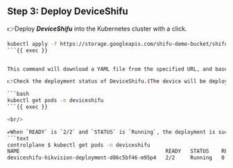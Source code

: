 ## Step 3: Deploy DeviceShifu

👉Deploy ***DeviceShifu*** into the Kubernetes cluster with a click.
```bash
kubectl apply -f https://storage.googleapis.com/shifu-demo-bucket/shifu-hikvision-deploy.yaml
```{{ exec }}


This command will download a YAML file from the specified URL, and based on the configurations within that file, it will deploy DeviceShifu in your Kubernetes cluster.

👉Check the deployment status of DeviceShifu.(The device will be deployed to this cluster in less than 1 minute).

```bash
kubectl get pods -n deviceshifu
```{{ exec }}

<br/>

✔️When `READY` is `2/2` and `STATUS` is `Running`, the deployment is successfull.
```text
controlplane $ kubectl get pods -n deviceshifu
NAME                                               READY   STATUS    RESTARTS   AGE
deviceshifu-hikvision-deployment-d86c5bf46-m95p4   2/2     Running   0          24s
```
